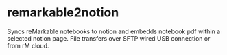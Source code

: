 # remarkable2notion

Syncs reMarkable notebooks to notion and embedds notebook pdf within a selected notion page. File transfers over SFTP wired USB connection or from rM cloud.
